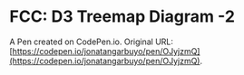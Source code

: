 # FCC: D3  Treemap Diagram -2

A Pen created on CodePen.io. Original URL: [https://codepen.io/jonatangarbuyo/pen/OJyjzmQ](https://codepen.io/jonatangarbuyo/pen/OJyjzmQ).


